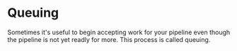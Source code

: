 #  Queuing

Sometimes it's useful to begin accepting work for your pipeline even though the pipeline is not yet readly for more. This process is called queuing.